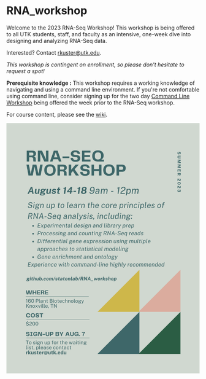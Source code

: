 # RNA_workshop

Welcome to the 2023 RNA-Seq Workshop! This workshop is being offered to all UTK students, staff, and faculty as an intensive, one-week dive into designing and analyzing RNA-Seq data.

Interested? Contact rkuster@utk.edu.

*This workshop is contingent on enrollment, so please don't hesitate to request a spot!*

**Prerequisite knowledge :** This workshop requires a working knowledge of navigating and using a command line environment. If you're not comfortable using command line, consider signing up for the two day [Command Line Workshop](https://github.com/statonlab/CLI_workshop) being offered the week prior to the RNA-Seq workshop.

For course content, please see the [wiki](https://github.com/statonlab/RNA_workshop/wiki).

![flyer](images/rnaseq_workshop.png)
